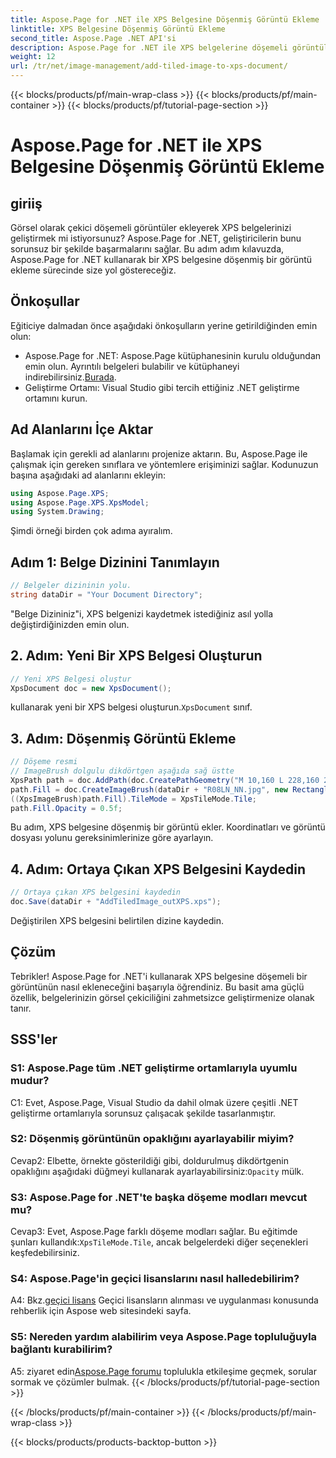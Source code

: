 ```yaml
---
title: Aspose.Page for .NET ile XPS Belgesine Döşenmiş Görüntü Ekleme
linktitle: XPS Belgesine Döşenmiş Görüntü Ekleme
second_title: Aspose.Page .NET API'si
description: Aspose.Page for .NET ile XPS belgelerine döşemeli görüntüleri zahmetsizce eklemeyi keşfedin. Görsel çekiciliği artırın ve çarpıcı belgeler oluşturun.
weight: 12
url: /tr/net/image-management/add-tiled-image-to-xps-document/
---
```


{{< blocks/products/pf/main-wrap-class >}}
{{< blocks/products/pf/main-container >}}
{{< blocks/products/pf/tutorial-page-section >}}

# Aspose.Page for .NET ile XPS Belgesine Döşenmiş Görüntü Ekleme

## giriiş

Görsel olarak çekici döşemeli görüntüler ekleyerek XPS belgelerinizi geliştirmek mi istiyorsunuz? Aspose.Page for .NET, geliştiricilerin bunu sorunsuz bir şekilde başarmalarını sağlar. Bu adım adım kılavuzda, Aspose.Page for .NET kullanarak bir XPS belgesine döşenmiş bir görüntü ekleme sürecinde size yol göstereceğiz.

## Önkoşullar

Eğiticiye dalmadan önce aşağıdaki önkoşulların yerine getirildiğinden emin olun:

-  Aspose.Page for .NET: Aspose.Page kütüphanesinin kurulu olduğundan emin olun. Ayrıntılı belgeleri bulabilir ve kütüphaneyi indirebilirsiniz.[Burada](https://reference.aspose.com/page/net/).
- Geliştirme Ortamı: Visual Studio gibi tercih ettiğiniz .NET geliştirme ortamını kurun.

## Ad Alanlarını İçe Aktar

Başlamak için gerekli ad alanlarını projenize aktarın. Bu, Aspose.Page ile çalışmak için gereken sınıflara ve yöntemlere erişiminizi sağlar. Kodunuzun başına aşağıdaki ad alanlarını ekleyin:

```csharp
using Aspose.Page.XPS;
using Aspose.Page.XPS.XpsModel;
using System.Drawing;
```

Şimdi örneği birden çok adıma ayıralım.

## Adım 1: Belge Dizinini Tanımlayın

```csharp
// Belgeler dizininin yolu.
string dataDir = "Your Document Directory";
```

"Belge Dizininiz"i, XPS belgenizi kaydetmek istediğiniz asıl yolla değiştirdiğinizden emin olun.

## 2. Adım: Yeni Bir XPS Belgesi Oluşturun

```csharp
// Yeni XPS Belgesi oluştur
XpsDocument doc = new XpsDocument();
```

 kullanarak yeni bir XPS belgesi oluşturun.`XpsDocument` sınıf.

## 3. Adım: Döşenmiş Görüntü Ekleme

```csharp
// Döşeme resmi
// ImageBrush dolgulu dikdörtgen aşağıda sağ üstte
XpsPath path = doc.AddPath(doc.CreatePathGeometry("M 10,160 L 228,160 228,305 10,305"));
path.Fill = doc.CreateImageBrush(dataDir + "R08LN_NN.jpg", new RectangleF(0f, 0f, 128f, 96f), new RectangleF(0f, 0f, 64f, 48f));
((XpsImageBrush)path.Fill).TileMode = XpsTileMode.Tile;
path.Fill.Opacity = 0.5f;
```

Bu adım, XPS belgesine döşenmiş bir görüntü ekler. Koordinatları ve görüntü dosyası yolunu gereksinimlerinize göre ayarlayın.

## 4. Adım: Ortaya Çıkan XPS Belgesini Kaydedin

```csharp
// Ortaya çıkan XPS belgesini kaydedin
doc.Save(dataDir + "AddTiledImage_outXPS.xps");
```

Değiştirilen XPS belgesini belirtilen dizine kaydedin.

## Çözüm

Tebrikler! Aspose.Page for .NET'i kullanarak XPS belgesine döşemeli bir görüntünün nasıl ekleneceğini başarıyla öğrendiniz. Bu basit ama güçlü özellik, belgelerinizin görsel çekiciliğini zahmetsizce geliştirmenize olanak tanır.

## SSS'ler

### S1: Aspose.Page tüm .NET geliştirme ortamlarıyla uyumlu mudur?

C1: Evet, Aspose.Page, Visual Studio da dahil olmak üzere çeşitli .NET geliştirme ortamlarıyla sorunsuz çalışacak şekilde tasarlanmıştır.

### S2: Döşenmiş görüntünün opaklığını ayarlayabilir miyim?

Cevap2: Elbette, örnekte gösterildiği gibi, doldurulmuş dikdörtgenin opaklığını aşağıdaki düğmeyi kullanarak ayarlayabilirsiniz:`Opacity` mülk.

### S3: Aspose.Page for .NET'te başka döşeme modları mevcut mu?

 Cevap3: Evet, Aspose.Page farklı döşeme modları sağlar. Bu eğitimde şunları kullandık:`XpsTileMode.Tile`, ancak belgelerdeki diğer seçenekleri keşfedebilirsiniz.

### S4: Aspose.Page'in geçici lisanslarını nasıl halledebilirim?

 A4: Bkz.[geçici lisans](https://purchase.aspose.com/temporary-license/) Geçici lisansların alınması ve uygulanması konusunda rehberlik için Aspose web sitesindeki sayfa.

### S5: Nereden yardım alabilirim veya Aspose.Page topluluğuyla bağlantı kurabilirim?

 A5: ziyaret edin[Aspose.Page forumu](https://forum.aspose.com/c/page/39) toplulukla etkileşime geçmek, sorular sormak ve çözümler bulmak.
{{< /blocks/products/pf/tutorial-page-section >}}

{{< /blocks/products/pf/main-container >}}
{{< /blocks/products/pf/main-wrap-class >}}

{{< blocks/products/products-backtop-button >}}
